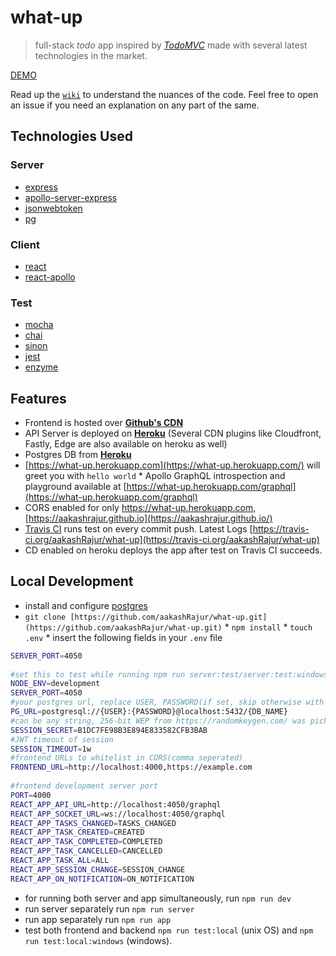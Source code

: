     
# what-up    
> full-stack *todo* app inspired by [*TodoMVC*](http://todomvc.com/examples/react/#/) made with several latest technologies in the market.  
  
[DEMO](https://aakashrajur.github.io/what-up/)  

Read up the [`wiki`](https://github.com/aakashRajur/what-up/wiki) to understand the nuances of the code.
Feel free to open an issue if you need an explanation on any part of the same.

    
## Technologies Used 
### **Server** 
* [express](https://github.com/expressjs/express)    
* [apollo-server-express](https://github.com/apollographql/apollo-server)    
* [jsonwebtoken](https://github.com/auth0/node-jsonwebtoken)    
* [pg](https://github.com/brianc/node-postgres)    
    
### **Client** 
* [react](https://github.com/facebook/react)    
* [react-apollo](https://github.com/apollographql/react-apollo)    
    
### **Test** 
* [mocha](https://github.com/mochajs/mocha)    
* [chai](https://github.com/chaijs/chai)    
* [sinon](https://github.com/sinonjs/sinon)    
* [jest](https://github.com/facebook/jest)    
* [enzyme](https://github.com/airbnb/enzyme)    
    
## Features 
* Frontend is hosted over [**Github's CDN**](https://pages.github.com/)    
* API Server is deployed on [**Heroku**](https://www.heroku.com/) (Several CDN plugins like Cloudfront, Fastly, Edge are also available on heroku as well)    
* Postgres DB from [**Heroku**](https://www.heroku.com/)    
* [https://what-up.herokuapp.com](https://what-up.herokuapp.com/) will greet you with `hello world` * Apollo GraphQL introspection and playground available at [https://what-up.herokuapp.com/graphql](https://what-up.herokuapp.com/graphql)    
* CORS enabled for only https://what-up.herokuapp.com, [https://aakashrajur.github.io](https://aakashrajur.github.io/)    
* [Travis CI](https://travis-ci.org/) runs test on every commit push. Latest Logs [https://travis-ci.org/aakashRajur/what-up](https://travis-ci.org/aakashRajur/what-up)    
* CD enabled on heroku deploys the app after test on Travis CI succeeds.   
    
## Local Development 
* install and configure [postgres](https://www.postgresql.org/download/)    
* `git clone [https://github.com/aakashRajur/what-up.git](https://github.com/aakashRajur/what-up.git)` * `npm install` * `touch .env` * insert the following fields in your `.env` file    
```bash    
SERVER_PORT=4050    
    
#set this to test while running npm run server:test/server:test:windows  
NODE_ENV=development    
SERVER_PORT=4050  
#your postgres url, replace USER, PASSWORD(if set, skip otherwise with colon) and DB_NAME  
PG_URL=postgresql://{USER}:{PASSWORD}@localhost:5432/{DB_NAME}  
#can be any string, 256-bit WEP from https://randomkeygen.com/ was picked in my case  
SESSION_SECRET=B1DC7FE98B3E894E833582CFB3BAB  
#JWT timeout of session  
SESSION_TIMEOUT=1w  
#frontend URLs to whitelist in CORS(comma seperated)  
FRONTEND_URL=http://localhost:4000,https://example.com    
  
#frontend development server port  
PORT=4000  
REACT_APP_API_URL=http://localhost:4050/graphql  
REACT_APP_SOCKET_URL=ws://localhost:4050/graphql  
REACT_APP_TASKS_CHANGED=TASKS_CHANGED    
REACT_APP_TASK_CREATED=CREATED    
REACT_APP_TASK_COMPLETED=COMPLETED    
REACT_APP_TASK_CANCELLED=CANCELLED    
REACT_APP_TASK_ALL=ALL    
REACT_APP_SESSION_CHANGE=SESSION_CHANGE    
REACT_APP_ON_NOTIFICATION=ON_NOTIFICATION  
```    
* for running both server and app simultaneously, run `npm run dev` 
* run server separately run `npm run server` 
* run app separately run `npm run app` 
* test both frontend and backend `npm run test:local` (unix OS) and `npm run test:local:windows` (windows).